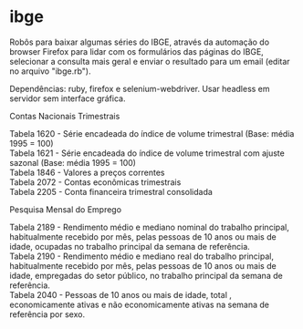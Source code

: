 # ibge

Robôs para baixar algumas séries do IBGE, através da automação do browser Firefox para lidar com os formulários das páginas do IBGE, selecionar a consulta mais geral e enviar o resultado para um email (editar no arquivo "ibge.rb").

Dependências: ruby, firefox e selenium-webdriver. Usar headless em servidor sem interface gráfica.

Contas Nacionais Trimestrais 
  
  Tabela 1620 - Série encadeada do índice de volume trimestral (Base: média 1995 = 100)   
  Tabela 1621 - Série encadeada do índice de volume trimestral com ajuste sazonal (Base: média 1995 = 100)  
  Tabela 1846 - Valores a preços correntes  
  Tabela 2072 - Contas econômicas trimestrais   
  Tabela 2205 - Conta financeira trimestral consolidada 

Pesquisa Mensal do Emprego 

  Tabela 2189 - Rendimento médio e mediano nominal do trabalho principal, habitualmente recebido por mês, pelas pessoas de 10 anos ou mais de idade, ocupadas no trabalho principal da semana de referência.  
  Tabela 2190 - 	Rendimento médio e mediano real do trabalho principal, habitualmente recebido por mês, pelas pessoas de 10 anos ou mais de idade, empregadas do setor público, no trabalho principal da semana de referência.  
  Tabela 2040 - 	Pessoas de 10 anos ou mais de idade, total , economicamente ativas e não economicamente ativas na semana de referência por sexo.  
